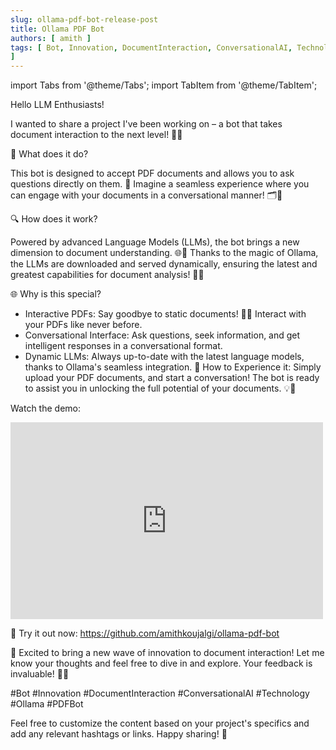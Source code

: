 ```yaml
---
slug: ollama-pdf-bot-release-post
title: Ollama PDF Bot
authors: [ amith ]
tags: [ Bot, Innovation, DocumentInteraction, ConversationalAI, Technology, Ollama, PDFBot
]
---
```


import Tabs from '@theme/Tabs';
import TabItem from '@theme/TabItem';


Hello LLM Enthusiasts!

I wanted to share a project I've been working on – a bot that takes document interaction to the next level! 🤖💼

📂 What does it do?

This bot is designed to accept PDF documents and allows you to ask questions directly on them. 🚀 Imagine a seamless experience where you can engage with your documents in a conversational manner! 🗂️💬

🔍 How does it work?

Powered by advanced Language Models (LLMs), the bot brings a new dimension to document understanding. 🌐🧠 Thanks to the magic of Ollama, the LLMs are downloaded and served dynamically, ensuring the latest and greatest capabilities for document analysis! 🚀🔗

🌐 Why is this special?

- Interactive PDFs: Say goodbye to static documents! 📄✨ Interact with your PDFs like never before.
- Conversational Interface: Ask questions, seek information, and get intelligent responses in a conversational format.
- Dynamic LLMs: Always up-to-date with the latest language models, thanks to Ollama's seamless integration.
🙌 How to Experience it:
Simply upload your PDF documents, and start a conversation! The bot is ready to assist you in unlocking the full potential of your documents. 💡🚀

Watch the demo:

<iframe width="500" height="315" src="https://www.youtube.com/embed/QcI1oVNvInM" title="PDF Bot" frameborder="0" allow="accelerometer; autoplay; clipboard-write; encrypted-media; gyroscope; picture-in-picture; web-share" allowfullscreen></iframe>

🎉 Try it out now: https://github.com/amithkoujalgi/ollama-pdf-bot

🚀 Excited to bring a new wave of innovation to document interaction! Let me know your thoughts and feel free to dive in and explore. Your feedback is invaluable! 🚀💡

#Bot #Innovation #DocumentInteraction #ConversationalAI #Technology #Ollama #PDFBot

Feel free to customize the content based on your project's specifics and add any relevant hashtags or links. Happy sharing! 🌟

